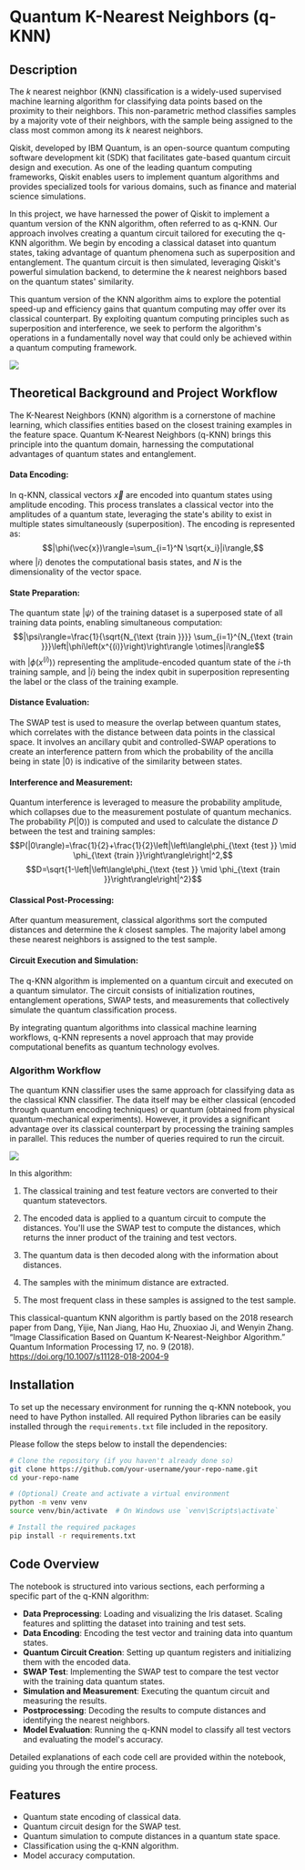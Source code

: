 
# Quantum K-Nearest Neighbors (q-KNN)

## Description
The $k$ nearest neighbor (KNN) classification is a widely-used supervised machine learning algorithm for classifying data points based on the proximity to their neighbors. This non-parametric method classifies samples by a majority vote of their neighbors, with the sample being assigned to the class most common among its $k$ nearest neighbors.

Qiskit, developed by IBM Quantum, is an open-source quantum computing software development kit (SDK) that facilitates gate-based quantum circuit design and execution. As one of the leading quantum computing frameworks, Qiskit enables users to implement quantum algorithms and provides specialized tools for various domains, such as finance and material science simulations.

In this project, we have harnessed the power of Qiskit to implement a quantum version of the KNN algorithm, often referred to as q-KNN. Our approach involves creating a quantum circuit tailored for executing the q-KNN algorithm. We begin by encoding a classical dataset into quantum states, taking advantage of quantum phenomena such as superposition and entanglement. The quantum circuit is then simulated, leveraging Qiskit's powerful simulation backend, to determine the $k$ nearest neighbors based on the quantum states' similarity.

This quantum version of the KNN algorithm aims to explore the potential speed-up and efficiency gains that quantum computing may offer over its classical counterpart. By exploiting quantum computing principles such as superposition and interference, we seek to perform the algorithm's operations in a fundamentally novel way that could only be achieved within a quantum computing framework.

![](/readme_visuals/knn_visual.png)

## Theoretical Background and Project Workflow
The K-Nearest Neighbors (KNN) algorithm is a cornerstone of machine learning, which classifies entities based on the closest training examples in the feature space. Quantum K-Nearest Neighbors (q-KNN) brings this principle into the quantum domain, harnessing the computational advantages of quantum states and entanglement.

#### Data Encoding:

In q-KNN, classical vectors $\vec{x}$ are encoded into quantum states using amplitude encoding. This process translates a classical vector into the amplitudes of a quantum state, leveraging the state's ability to exist in multiple states simultaneously (superposition). The encoding is represented as:
$$|\phi(\vec{x})\rangle=\sum_{i=1}^N \sqrt{x_i}|i\rangle,$$
where $|i\rangle$ denotes the computational basis states, and $N$ is the dimensionality of the vector space.

#### State Preparation:

The quantum state $|\psi\rangle$ of the training dataset is a superposed state of all training data points, enabling simultaneous computation:
$$|\psi\rangle=\frac{1}{\sqrt{N_{\text {train }}}} \sum_{i=1}^{N_{\text {train }}}\left|\phi\left(x^{(i)}\right)\right\rangle \otimes|i\rangle$$
with $\left|\phi\left(x^{(i)}\right)\right\rangle$ representing the amplitude-encoded quantum state of the $i$-th training sample, and $|i\rangle$ being the index qubit in superposition representing the label or the class of the training example.

#### Distance Evaluation:

The SWAP test is used to measure the overlap between quantum states, which correlates with the distance between data points in the classical space. It involves an ancillary qubit and controlled-SWAP operations to create an interference pattern from which the probability of the ancilla being in state $|0\rangle$ is indicative of the similarity between states.

#### Interference and Measurement:

Quantum interference is leveraged to measure the probability amplitude, which collapses due to the measurement postulate of quantum mechanics. The probability $P(|0\rangle)$ is computed and used to calculate the distance $D$ between the test and training samples:
$$P(|0\rangle)=\frac{1}{2}+\frac{1}{2}\left|\left\langle\phi_{\text {test }} \mid \phi_{\text {train }}\right\rangle\right|^2,$$
$$D=\sqrt{1-\left|\left\langle\phi_{\text {test }} \mid \phi_{\text {train }}\right\rangle\right|^2}$$

#### Classical Post-Processing:

After quantum measurement, classical algorithms sort the computed distances and determine the $k$ closest samples. The majority label among these nearest neighbors is assigned to the test sample.

#### Circuit Execution and Simulation:

The q-KNN algorithm is implemented on a quantum circuit and executed on a quantum simulator. The circuit consists of initialization routines, entanglement operations, SWAP tests, and measurements that collectively simulate the quantum classification process.

By integrating quantum algorithms into classical machine learning workflows, q-KNN represents a novel approach that may provide computational benefits as quantum technology evolves.

### Algorithm Workflow

The quantum KNN classifier uses the same approach for classifying data as the classical KNN classifier. The data itself may be either classical (encoded through quantum encoding techniques) or quantum (obtained from physical quantum-mechanical experiments). However, it provides a significant advantage over its classical counterpart by processing the training samples in parallel. This reduces the number of queries required to run the circuit.

![](/readme_visuals/quantum_knn_workflow.png)

In this algorithm:

1. The classical training and test feature vectors are converted to their quantum statevectors.

2. The encoded data is applied to a quantum circuit to compute the distances. You'll use the SWAP test to compute the distances, which returns the inner product of the training and test vectors.

3. The quantum data is then decoded along with the information about distances.

4. The samples with the minimum distance are extracted.

5. The most frequent class in these samples is assigned to the test sample.

This classical-quantum KNN algorithm is partly based on the 2018 research paper from Dang, Yijie, Nan Jiang, Hao Hu, Zhuoxiao Ji, and Wenyin Zhang. “Image Classification Based on Quantum K-Nearest-Neighbor Algorithm.” Quantum Information Processing 17, no. 9 (2018). https://doi.org/10.1007/s11128-018-2004-9
## Installation

To set up the necessary environment for running the q-KNN notebook, you need to have Python installed. All required Python libraries can be easily installed through the `requirements.txt` file included in the repository.

Please follow the steps below to install the dependencies:

```bash
# Clone the repository (if you haven't already done so)
git clone https://github.com/your-username/your-repo-name.git
cd your-repo-name

# (Optional) Create and activate a virtual environment
python -m venv venv
source venv/bin/activate  # On Windows use `venv\Scripts\activate`

# Install the required packages
pip install -r requirements.txt
```

## Code Overview

The notebook is structured into various sections, each performing a specific part of the q-KNN algorithm:

- **Data Preprocessing**: Loading and visualizing the Iris dataset. Scaling features and splitting the dataset into training and test sets.
- **Data Encoding**: Encoding the test vector and training data into quantum states.
- **Quantum Circuit Creation**: Setting up quantum registers and initializing them with the encoded data.
- **SWAP Test**: Implementing the SWAP test to compare the test vector with the training data quantum states.
- **Simulation and Measurement**: Executing the quantum circuit and measuring the results.
- **Postprocessing**: Decoding the results to compute distances and identifying the nearest neighbors.
- **Model Evaluation**: Running the q-KNN model to classify all test vectors and evaluating the model's accuracy.

Detailed explanations of each code cell are provided within the notebook, guiding you through the entire process.

## Features

- Quantum state encoding of classical data.
- Quantum circuit design for the SWAP test.
- Quantum simulation to compute distances in a quantum state space.
- Classification using the q-KNN algorithm.
- Model accuracy computation.

